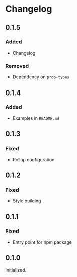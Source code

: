 # Changelog

## 0.1.5

### Added

- Changelog

### Removed

- Dependency on `prop-types`

## 0.1.4

### Added

- Examples in `README.md`

## 0.1.3

### Fixed

- Rollup configuration

## 0.1.2

### Fixed

- Style building

## 0.1.1

### Fixed

- Entry point for npm package

## 0.1.0

Initialized.


